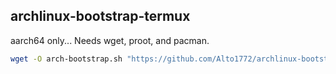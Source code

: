 ## archlinux-bootstrap-termux

aarch64 only...
Needs wget, proot, and pacman.

```sh
wget -O arch-bootstrap.sh "https://github.com/Alto1772/archlinux-bootstrap-termux/raw/main/arch-bootstrap.sh" && ./arch-bootstrap.sh
```

